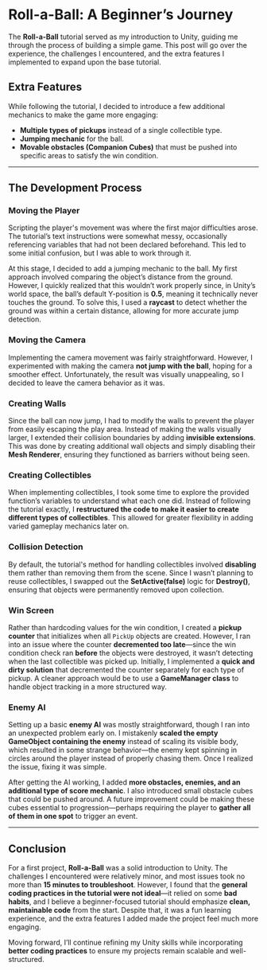 # Roll-a-Ball: A Beginner’s Journey

The **Roll-a-Ball** tutorial served as my introduction to Unity, guiding me through the process of building a simple game. This post will go over the experience, the challenges I encountered, and the extra features I implemented to expand upon the base tutorial.

## Extra Features
While following the tutorial, I decided to introduce a few additional mechanics to make the game more engaging:
- **Multiple types of pickups** instead of a single collectible type.
- **Jumping mechanic** for the ball.
- **Movable obstacles (Companion Cubes)** that must be pushed into specific areas to satisfy the win condition.

---

## The Development Process

### Moving the Player
Scripting the player's movement was where the first major difficulties arose. The tutorial’s text instructions were somewhat messy, occasionally referencing variables that had not been declared beforehand. This led to some initial confusion, but I was able to work through it.

At this stage, I decided to add a jumping mechanic to the ball. My first approach involved comparing the object’s distance from the ground. However, I quickly realized that this wouldn’t work properly since, in Unity’s world space, the ball’s default Y-position is **0.5**, meaning it technically never touches the ground. To solve this, I used a **raycast** to detect whether the ground was within a certain distance, allowing for more accurate jump detection.

### Moving the Camera
Implementing the camera movement was fairly straightforward. However, I experimented with making the camera **not jump with the ball**, hoping for a smoother effect. Unfortunately, the result was visually unappealing, so I decided to leave the camera behavior as it was.

### Creating Walls
Since the ball can now jump, I had to modify the walls to prevent the player from easily escaping the play area. Instead of making the walls visually larger, I extended their collision boundaries by adding **invisible extensions**. This was done by creating additional wall objects and simply disabling their **Mesh Renderer**, ensuring they functioned as barriers without being seen.

### Creating Collectibles
When implementing collectibles, I took some time to explore the provided function’s variables to understand what each one did. Instead of following the tutorial exactly, I **restructured the code to make it easier to create different types of collectibles**. This allowed for greater flexibility in adding varied gameplay mechanics later on.

### Collision Detection
By default, the tutorial's method for handling collectibles involved **disabling** them rather than removing them from the scene. Since I wasn’t planning to reuse collectibles, I swapped out the **SetActive(false)** logic for **Destroy()**, ensuring that objects were permanently removed upon collection.

### Win Screen
Rather than hardcoding values for the win condition, I created a **pickup counter** that initializes when all `PickUp` objects are created. However, I ran into an issue where the counter **decremented too late**—since the win condition check ran **before** the objects were destroyed, it wasn’t detecting when the last collectible was picked up. Initially, I implemented a **quick and dirty solution** that decremented the counter separately for each type of pickup. A cleaner approach would be to use a **GameManager class** to handle object tracking in a more structured way.

### Enemy AI
Setting up a basic **enemy AI** was mostly straightforward, though I ran into an unexpected problem early on. I mistakenly **scaled the empty GameObject containing the enemy** instead of scaling its visible body, which resulted in some strange behavior—the enemy kept spinning in circles around the player instead of properly chasing them. Once I realized the issue, fixing it was simple.

After getting the AI working, I added **more obstacles, enemies, and an additional type of score mechanic**. I also introduced small obstacle cubes that could be pushed around. A future improvement could be making these cubes essential to progression—perhaps requiring the player to **gather all of them in one spot** to trigger an event.

---

## Conclusion
For a first project, **Roll-a-Ball** was a solid introduction to Unity. The challenges I encountered were relatively minor, and most issues took no more than **15 minutes to troubleshoot**. However, I found that the **general coding practices in the tutorial were not ideal**—it relied on some **bad habits**, and I believe a beginner-focused tutorial should emphasize **clean, maintainable code** from the start. Despite that, it was a fun learning experience, and the extra features I added made the project feel much more engaging.

Moving forward, I’ll continue refining my Unity skills while incorporating **better coding practices** to ensure my projects remain scalable and well-structured.

